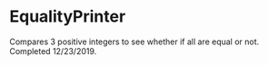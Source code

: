 # EqualityPrinter
Compares 3 positive integers to see whether if all are equal or not. Completed 12/23/2019.
